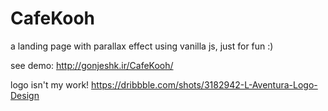 # CafeKooh
a landing page with parallax effect using vanilla js, just for fun :)

see demo:
http://gonjeshk.ir/CafeKooh/


logo isn't my work! https://dribbble.com/shots/3182942-L-Aventura-Logo-Design

